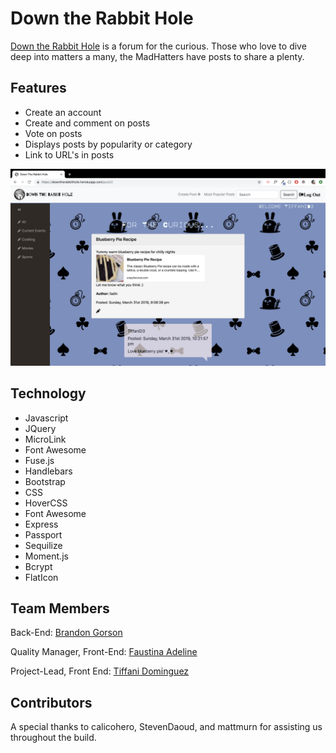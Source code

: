 Down the Rabbit Hole
====================

[Down the Rabbit Hole](https://downtherabbithole.herokuapp.com/) is a forum for the curious. Those who love to dive deep into matters a many, the MadHatters have posts to share a plenty.

## Features
* Create an account
* Create and comment on posts
* Vote on posts
* Displays posts by popularity or category
* Link to URL's in posts

![](public/images/post.png)

## Technology
* Javascript
* JQuery
* MicroLink
* Font Awesome
* Fuse.js
* Handlebars
* Bootstrap
* CSS
* HoverCSS
* Font Awesome
* Express
* Passport
* Sequilize
* Moment.js
* Bcrypt
* FlatIcon

Team Members
------------
Back-End: [Brandon Gorson](https://github.com/Bgorson)

Quality Manager, Front-End: [Faustina Adeline](https://github.com/fadln11)

Project-Lead, Front End: [Tiffani Dominguez](https://github.com/TiffaniD3)

## Contributors

A special thanks to calicohero, StevenDaoud, and mattmurn for assisting us throughout the build.
